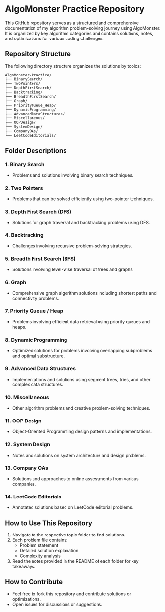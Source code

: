# AlgoMonster Practice Repository

This GitHub repository serves as a structured and comprehensive documentation of my algorithm problem-solving journey using AlgoMonster. It is organized by key algorithm categories and contains solutions, notes, and optimizations for various coding challenges.

## Repository Structure
The following directory structure organizes the solutions by topics:

```
AlgoMonster-Practice/
├── BinarySearch/
├── TwoPointers/
├── DepthFirstSearch/
├── Backtracking/
├── BreadthFirstSearch/
├── Graph/
├── PriorityQueue_Heap/
├── DynamicProgramming/
├── AdvancedDataStructures/
├── Miscellaneous/
├── OOPDesign/
├── SystemDesign/
├── CompanyOAs/
└── LeetCodeEditorials/
```

## Folder Descriptions
### 1. Binary Search
- Problems and solutions involving binary search techniques.

### 2. Two Pointers
- Problems that can be solved efficiently using two-pointer techniques.

### 3. Depth First Search (DFS)
- Solutions for graph traversal and backtracking problems using DFS.

### 4. Backtracking
- Challenges involving recursive problem-solving strategies.

### 5. Breadth First Search (BFS)
- Solutions involving level-wise traversal of trees and graphs.

### 6. Graph
- Comprehensive graph algorithm solutions including shortest paths and connectivity problems.

### 7. Priority Queue / Heap
- Problems involving efficient data retrieval using priority queues and heaps.

### 8. Dynamic Programming
- Optimized solutions for problems involving overlapping subproblems and optimal substructure.

### 9. Advanced Data Structures
- Implementations and solutions using segment trees, tries, and other complex data structures.

### 10. Miscellaneous
- Other algorithm problems and creative problem-solving techniques.

### 11. OOP Design
- Object-Oriented Programming design patterns and implementations.

### 12. System Design
- Notes and solutions on system architecture and design problems.

### 13. Company OAs
- Solutions and approaches to online assessments from various companies.

### 14. LeetCode Editorials
- Annotated solutions based on LeetCode editorial problems.

## How to Use This Repository
1. Navigate to the respective topic folder to find solutions.
2. Each problem file contains:
    - Problem statement
    - Detailed solution explanation
    - Complexity analysis
3. Read the notes provided in the README of each folder for key takeaways.

## How to Contribute
- Feel free to fork this repository and contribute solutions or optimizations.
- Open issues for discussions or suggestions.

